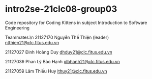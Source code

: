 # intro2se-21clc08-group03
Code repository for Coding Kittens in subject Introduction to Software Engineering

Teammates:\n
21127170	Nguyễn Thế Thiện (leader)	ntthien21@clc.fitus.edu.vn

21127027	Đinh Hoàng Duy	dhduy21@clc.fitus.edu.vn

21127039	Phan Lý Bảo Hạnh	plbhanh21@clc.fitus.edu.vn

21127059	Lâm Thiều Huy	lthuy21@clc.fitus.edu.vn

